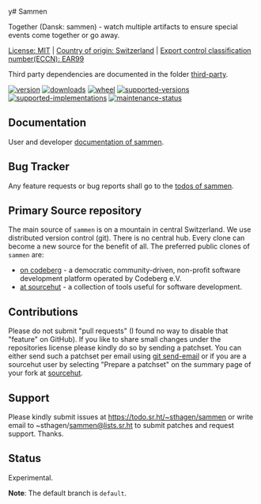 y# Sammen

Together (Dansk: sammen) - watch multiple artifacts to ensure special events come together or go away.

[License: MIT](https://git.sr.ht/~sthagen/sammen/tree/default/item/LICENSE) | 
[Country of origin: Switzerland](https://git.sr.ht/~sthagen/sammen/tree/default/item/COUNTRY-OF-ORIGIN) | 
[Export control classification number(ECCN): EAR99](https://git.sr.ht/~sthagen/sammen/tree/default/item/EXPORT-CONTROL-CLASSIFICATION-NUMBER)

Third party dependencies are documented in the folder [third-party](docs/third-party/README.md).

[![version](https://img.shields.io/pypi/v/sammen.svg?style=flat)](https://pypi.python.org/pypi/sammen/)
[![downloads](https://static.pepy.tech/badge/sammen/month)](https://pepy.tech/project/sammen)
[![wheel](https://img.shields.io/pypi/wheel/sammen.svg?style=flat)](https://pypi.python.org/pypi/sammen/)
[![supported-versions](https://img.shields.io/pypi/pyversions/sammen.svg?style=flat)](https://pypi.python.org/pypi/sammen/)
[![supported-implementations](https://img.shields.io/pypi/implementation/sammen.svg?style=flat)](https://pypi.python.org/pypi/sammen/)
[![maintenance-status](https://img.shields.io/github/commit-activity/y/sthagen/sammen.svg?style=flat)](https://git.sr.ht/~sthagen/sammen/log)

## Documentation

User and developer [documentation of sammen](https://codes.dilettant.life/docs/sammen).

## Bug Tracker

Any feature requests or bug reports shall go to the [todos of sammen](https://todo.sr.ht/~sthagen/sammen).

## Primary Source repository

The main source of `sammen` is on a mountain in central Switzerland.
We use distributed version control (git).
There is no central hub.
Every clone can become a new source for the benefit of all.
The preferred public clones of `sammen` are:

* [on codeberg](https://codeberg.org/sthagen/sammen) - a democratic community-driven, non-profit software development platform operated by Codeberg e.V.
* [at sourcehut](https://git.sr.ht/~sthagen/sammen) - a collection of tools useful for software development.

## Contributions

Please do not submit "pull requests" (I found no way to disable that "feature" on GitHub).
If you like to share small changes under the repositories license please kindly do so by sending a patchset.
You can either send such a patchset per email using [git send-email](https://git-send-email.io) or 
if you are a sourcehut user by selecting "Prepare a patchset" on the summary page of your fork at [sourcehut](https://git.sr.ht/).

## Support

Please kindly submit issues at https://todo.sr.ht/~sthagen/sammen or write email to ~sthagen/sammen@lists.sr.ht to submit patches and request support. Thanks.

## Status

Experimental.

**Note**: The default branch is `default`.
